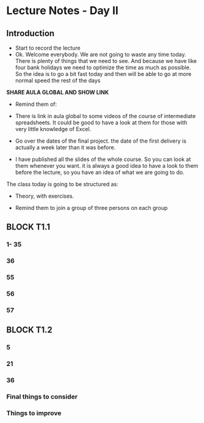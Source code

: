 
# Lecture Notes - Day II

## Introduction

* Start to record the lecture
* Ok. Welcome everybody. We are not going to waste any time today. There is plenty of things that we need to see.
And because we have like four bank holidays we need to optimize the time as much as possible. So the idea is to go a bit fast today and then will be able to go at more normal speed the rest of the days

**SHARE AULA GLOBAL AND SHOW LINK**

* Remind them of:

* There is link in aula global to some videos of the course of intermediate spreadsheets. It could be good to have a look at them for those with very little knowledge of Excel.

* Go over the dates of the final project. the date of the first delivery is actually a week later than it was before.

* I have published all the slides of the whole course. So you can look at them whenever you want.
it is always a good idea to have a look to them before the lecture, so you have an idea of what we are going to do.

The class today is going to be structured as:

* Theory, with exercises.

* Remind them to join a group of three persons on each group

## BLOCK T1.1

### 1- 35

### 36

### 55

### 56

### 57
  
## BLOCK T1.2

### 5

### 21

### 36

### Final things to consider

### Things to improve
